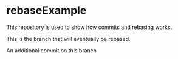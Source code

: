 # rebaseExample

This repository is used to show how commits and rebasing works.

This is the branch that will eventually be rebased.

An additional commit on this branch